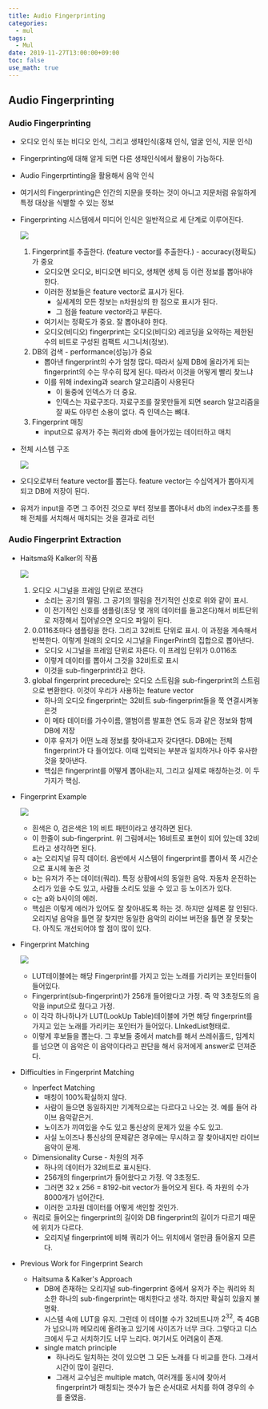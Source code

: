 ```yaml
---
title: Audio Fingerprinting
categories:
  - mul
tags:
  - Mul
date: 2019-11-27T13:00:00+09:00
toc: false
use_math: true
---
```



## Audio Fingerprinting

### Audio Fingerprinting

* 오디오 인식 또는 비디오 인식, 그리고 생채인식(홍채 인식, 얼굴 인식, 지문 인식)

* Fingerprinting에 대해 알게 되면 다른 생채인식에서 활용이 가능하다.

* Audio Fingerprtinting을 활용해서 음악 인식

* 여기서의 Fingerprinting은 인간의 지문을 뜻하는 것이 아니고 지문처럼 유일하게 특정 대상을 식별할 수 있는 정보

* Fingerprinting 시스템에서 미디어 인식은 일반적으로 세 단계로 이루어진다.

  ![](https://i.imgur.com/Xc4UO72.png)

  1. Fingerprint를 추출한다. (feature vector를 추출한다.)  -  accuracy(정확도)가 중요
     * 오디오면 오디오, 비디오면 비디오, 생체면 생체 등 이런 정보를 뽑아내야 한다.
     * 이러한 정보들은 feature vector로 표시가 된다.
       * 실세계의 모든 정보는 n차원상의 한 점으로 표시가 된다.
       * 그 점을 feature vector라고 부른다.
     * 여기서는 정확도가 중요. 잘 뽑아내야 한다.
     * 오디오(비디오) fingerprint는 오디오(비디오) 레코딩을 요약하는 제한된 수의 비트로 구성된 컴팩트 시그니처(정보).
  2. DB의 검색 - performance(성능)가 중요
     * 뽑아낸 fingerprint의 수가 엄청 많다. 따라서 실제 DB에 올라가게 되는 fingerprint의 수는 무수히 많게 된다. 따라서 이것을 어떻게 빨리 찾느냐
     * 이를 위해 indexing과 search 알고리즘이 사용된다
       * 이 둘중에 인덱스가 더 중요.
       * 인덱스는 자료구조다. 자료구조를 잘못만들게 되면 search 알고리즘을 잘 짜도 아무런 소용이 없다. 즉 인덱스는 뼈대.
  3. Fingerprint 매칭
     * input으로 유저가 주는 쿼리와 db에 들어가있는 데이터하고 매치

* 전체 시스템 구조

  ![](https://i.imgur.com/70AObjR.png)

* 오디오로부터 feature vector를 뽑는다. feature vector는 수십억게가 뽑아지게 되고 DB에 저장이 된다.

* 유저가 input을 주면 그 주어진 것으로 부터 정보를 뽑아내서 db의 index구조를 통해 전체를 서치해서 매치되는 것을 결과로 리턴

### Audio Fingerprint Extraction

* Haitsma와 Kalker의 작품

  ![](https://i.imgur.com/8rlwTAT.png)

  1. 오디오 시그널을 프레임 단위로 쪼갠다
     * 소리는 공기의 떨림. 그 공기의 떨림을 전기적인 신호로 위와 같이 표시.
     * 이 전기적인 신호를 샘플링(초당 몇 개의 데이터를 들고온다)해서 비트단위로 저장해서 집어넣으면 오디오 파일이 된다.
  2. 0.0116초마다 샘플링을 한다. 그리고 32비트 단위로 표시. 이 과정을 계속해서 반복한다. 이렇게 원래의 오디오 시그널을 FingerPrint의 집합으로 뽑아낸다.
     * 오디오 시그널을 프레임 단위로 자른다. 이 프레임 단위가 0.0116초
     * 이렇게 데이터를 뽑아서 그것을 32비트로 표시
     * 이것을 sub-fingerprint라고 한다.
  3. global fingerprint precedure는 오디오 스트림을 sub-fingerprint의 스트림으로 변환한다. 이것이 우리가 사용하는 feature vector
     * 하나의 오디오 fingerprint는 32비트 sub-fingerprint들을 쭉 연결시켜놓은것
     * 이 메타 데이터를 가수이름, 앨범이름 발표한 연도 등과 같은 정보와 함께 DB에 저장
     * 이후 유저가 어떤 노래 정보를 찾아내고자 갖다댄다. DB에는 전체 fingerprint가 다 들어있다. 이때 입력되는 부분과 일치하거나 아주 유사한 것을 찾아낸다.
     * 핵심은 fingerprint를 어떻게 뽑아내는지, 그리고 실제로 매칭하는것. 이 두 가지가 핵심.
  
* Fingerprint Example

  ![](https://i.imgur.com/BySBHPq.png)

  * 흰색은 0, 검은색은 1의 비트 패턴이라고 생각하면 된다.
  * 이 한줄이 sub-fingerprint. 위 그림애서는 16비트로 표현이 되어 있는데 32비트라고 생각하면 된다.
  * a는 오리지널 뮤직 데이터. 음반에서 시스템이 fingerprint를 뽑아서 쭉 시간순으로 표시헤 놓은 것
  * b는 유저가 주는 데이터(쿼리). 특정 상황에서의 동일한 음악. 자동차 운전하는 소리가 있을 수도 있고, 사람들 소리도 있을 수 있고 등 노이즈가 있다.
  * c는 a와 b사이의 에러.
  * 핵심은 이렇게 에러가 있어도 잘 찾아내도록 하는 것. 하지만 실제론 잘 안된다. 오리지널 음악을 틀면 잘 찾지만 동일한 음악의 라이브 버전을 틀면 잘 못찾는다. 아직도 개선되어야 할 점이 많이 있다.

* Fingerprint Matching

  ![](https://i.imgur.com/dlePppl.png)

  * LUT테이블에는 해당 Fingerprint를 가지고 있는 노래를 가리키는 포인터들이 들어있다.
  * Fingerprint(sub-fingerprint)가 256개 들어왔다고 가정. 즉 약 3초정도의 음악을 input으로 줬다고 가정.
  * 이 각각 하나하나가 LUT(LookUp Table)테이블에 가면 해당 fingerprint를 가지고 있는 노래를 가리키는 포인터가 들어있다. LInkedList형태로.
  * 이렇게 후보들을 뽑는다. 그 후보들 중에서 match를 해서 쓰레쉬홀드, 임계치를 넘으면 이 음악은 이 음악이다라고 판단을 해서 유저에게 answer로 던져준다.

* Difficulties in Fingerprint Matching

  * Inperfect Matching
    * 매칭이 100%확실하지 않다.
    * 사람이 들으면 동일하지만 기계적으로는 다르다고 나오는 것. 예를 들어 라이브 음악같은거.
    * 노이즈가 끼여있을 수도 있고 통신상의 문제가 있을 수도 있고.
    * 사실 노이즈나 통신상의 문제같은 경우에는 무시하고 잘 찾아내지만 라이브 음악이 문제.
  * Dimensionality Curse - 차원의 저주
    * 하나의 데이터가 32비트로 표시된다.
    * 256개의 fingerprint가 들어왔다고 가정. 약 3초정도.
    * 그러면 32 x 256 = 8192-bit vector가 들어오게 된다. 즉 차원의 수가 8000개가 넘어간다. 
    * 이러한 고차원 데이터를 어떻게 색인할 것인가.
  * 쿼리로 들어오는 fingerprint의 길이와 DB fingerprint의 길이가 다르기 때문에 위치가 다르다.
    * 오리지널 fingerprint에 비해 쿼리가 어느 위치에서 얼만큼 들어올지 모른다.

* Previous Work for Fingerprint Search

  * Haitsuma & Kalker's Approach
    * DB에 존재하는 오리지널 sub-fingerprint 중에서 유저가 주는 쿼리와 최소한 하나의 sub-fingerprint는 매치한다고 생각. 하지만 확실히 있을지 불명확.
    * 시스템 속에 LUT을 유지. 그런데 이 테이블 수가 32비트니까 $2^{32}$, 즉 4GB가 넘으니까 메모리에 올려놓고 있기에 사이즈가 너무 크다. 그렇다고 디스크에서 두고 서치하기도 너무 느리다. 여기서도 어려움이 존재.
    * single match principle
      * 하나라도 일치하는 것이 있으면 그 모든 노래를 다 비교를 한다. 그래서 시간이 많이 걸린다.
      * 그래서 교수님은 multiple match, 여러개를 동시에 찾아서 fingerprint가 매칭되는 갯수가 높은 순서대로 서치를 하여 경우의 수를 줄였음.